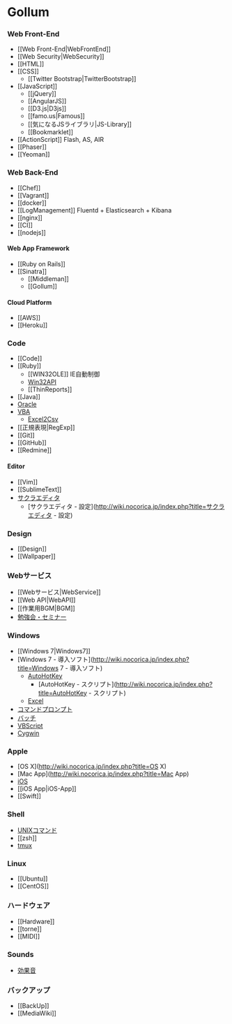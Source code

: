# Gollum

### Web Front-End
- [[Web Front-End|WebFrontEnd]]
- [[Web Security|WebSecurity]]
- [[HTML]]
- [[CSS]]
    - [[Twitter Bootstrap|TwitterBootstrap]]
- [[JavaScript]]
    - [[jQuery]]
    - [[AngularJS]]
    - [[D3.js|D3js]]
    - [[famo.us|Famous]]
    - [[気になるJSライブラリ|JS-Library]]
    - [[Bookmarklet]]
- [[ActionScript]] Flash, AS, AIR
- [[Phaser]]
- [[Yeoman]]

### Web Back-End
- [[Chef]]
- [[Vagrant]]
- [[docker]]
- [[LogManagement]] Fluentd + Elasticsearch + Kibana
- [[nginx]]
- [[CI]]
- [[nodejs]]

#### Web App Framework
- [[Ruby on Rails]]
- [[Sinatra]]
    - [[Middleman]]
    - [[Gollum]]

#### Cloud Platform
- [[AWS]]
- [[Heroku]]

### Code
- [[Code]]
- [[Ruby]]
    - [[WIN32OLE]] IE自動制御
    - [Win32API](http://wiki.nocorica.jp/index.php?title=Win32API)
    - [[ThinReports]]
- [[Java]]
- [Oracle](http://wiki.nocorica.jp/index.php?title=Oracle)
- [VBA](http://wiki.nocorica.jp/index.php?title=VBA)
    - [Excel2Csv](http://wiki.nocorica.jp/index.php?title=Excel2Csv)
- [[正規表現|RegExp]]
- [[Git]]
- [[GitHub]]
- [[Redmine]]

#### Editor
- [[Vim]]
- [[SublimeText]]
- [サクラエディタ](http://wiki.nocorica.jp/index.php?title=サクラエディタ)
    - [サクラエディタ - 設定](http://wiki.nocorica.jp/index.php?title=サクラエディタ - 設定)

### Design
- [[Design]]
- [[Wallpaper]]

### Webサービス
- [[Webサービス|WebService]]
- [[Web API|WebAPI]]
- [[作業用BGM|BGM]]
- [勉強会・セミナー](http://wiki.nocorica.jp/index.php?title=勉強会・セミナー)

### Windows
- [[Windows 7|Windows7]]
- [Windows 7 - 導入ソフト](http://wiki.nocorica.jp/index.php?title=Windows 7 - 導入ソフト)
    - [AutoHotKey](http://wiki.nocorica.jp/index.php?title=AutoHotKey)
        - [AutoHotKey - スクリプト](http://wiki.nocorica.jp/index.php?title=AutoHotKey - スクリプト)
    - [Excel](http://wiki.nocorica.jp/index.php?title=Excel)
- [コマンドプロンプト](http://wiki.nocorica.jp/index.php?title=コマンドプロンプト)
- [バッチ](http://wiki.nocorica.jp/index.php?title=バッチ)
- [VBScript](http://wiki.nocorica.jp/index.php?title=VBScript)
- [Cygwin](http://wiki.nocorica.jp/index.php?title=Cygwin)

### Apple
- [OS X](http://wiki.nocorica.jp/index.php?title=OS X)
- [Mac App](http://wiki.nocorica.jp/index.php?title=Mac App)
- [iOS](http://wiki.nocorica.jp/index.php?title=iOS)
- [[iOS App|iOS-App]]
- [[Swift]]

### Shell
- [UNIXコマンド](http://wiki.nocorica.jp/index.php?title=UNIXコマンド)
- [[zsh]]
- [tmux](http://wiki.nocorica.jp/index.php?title=tmux)

### Linux
- [[Ubuntu]]
- [[CentOS]]

### ハードウェア
- [[Hardware]]
- [[torne]]
- [[MIDI]]

### Sounds
-  [効果音](http://wiki.nocorica.jp/index.php?title=効果音)

### バックアップ
- [[BackUp]]
- [[MediaWiki]]
